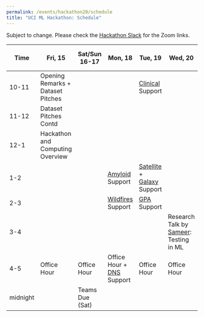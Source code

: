 ```yaml
---
permalink: /events/hackathon20/schedule
title: "UCI ML Hackathon: Schedule"
---
```


Subject to change. Please check the [Hackathon Slack](http://uciml-hackathon.slack.com) for the Zoom links.

| Time     	| Fri, 15                           	| Sat/Sun 16-17 	| Mon, 18                                                 	| Tue, 19                                          	| Wed, 20                                                          	| Thurs-Sat, 21-23 	| Sun, 24                            	|
|----------	|-----------------------------------	|---------------	|---------------------------------------------------------	|--------------------------------------------------	|------------------------------------------------------------------	|------------------	|------------------------------------	|
| 10-11    	| Opening Remarks + Dataset Pitches 	|               	|                                                         	| [Clinical](/events/hackathon20/datasets) Support 	|                                                                  	|                  	|                                    	|
| 11-12    	| Dataset Pitches Contd             	|               	|                                                         	|                                                  	|                                                                  	|                  	|                                    	|
| 12-1     	| Hackathon and Computing Overview  	|               	|                                                         	|                                                  	|                                                                  	|                  	|                                    	|
| 1-2      	|                                   	|               	| [Amyloid](/events/hackathon20/datasets#amyloid) Support 	| [Satellite](/events/hackathon20/datasets#satellite) + [Galaxy](/events/hackathon20/datasets#galaxies) Support	|                                                                  	|                  	|                                    	|
| 2-3      	|                                   	|               	| [Wildfires](/events/hackathon20/datasets#wildfires) Support | [GPA](/events/hackathon20/datasets#gpa) Support  	|                                                                  	|                  	| Submissions Due, 3pm               	|
| 3-4      	|                                   	|               	|                                                         	|                                                  	| Research Talk by [Sameer](http://sameersingh.org): Testing in ML 	|                  	| Closing Remarks and Breakout rooms 	|
| 4-5      	| Office Hour                       	| Office Hour   	| Office Hour + [DNS](/events/hackathon20/datasets#dns) Support                                            	| Office Hour                                      	| Office Hour                                                      	| Office Hour      	|                                    	|
| midnight 	|                                   	| Teams Due (Sat)     	|                                                         	|                                                  	|                                                                  	|                  	|                                    	|
